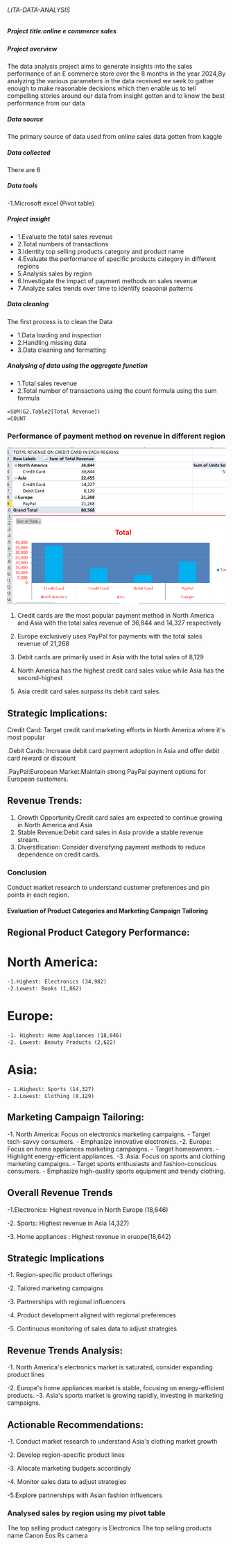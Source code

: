 ######  LITA-DATA-ANALYSIS
#####  Project title:online e commerce sales

#####  Project overview
The data analysis project aims to generate insights into the sales performance of an E commerce store over the 8 months in the year 2024,By analyzing the various parameters in the data received we seek to gather enough to make reasonable decisions which then enable us to tell compelling stories around our data from insight gotten and to know the best performance from our data

##### Data source 
The primary source of data used from online sales data gotten from kaggle

#####  Data collected
There are 6 
#####  Data tools
-1.Microsoft excel 
(Pivot table)

#####  Project insight
- 1.Evaluate the total sales revenue 
- 2.Total numbers of transactions
- 3.Identity top selling products category and product name 
- 4.Evaluate the performance of specific products category in different regions 
- 5.Analysis sales by region
- 6.Investigate the impact of payment methods on sales revenue 
- 7.Analyze sales trends over time to identify seasonal patterns
  
#####  Data cleaning
The first process is to clean the Data
- 1.Data loading and inspection 
- 2.Handling missing data
- 3.Data cleaning and formatting
    
#####  Analysing of data using the aggregate function
- 1.Total sales revenue
- 2.Total number of transactions
using the count formula
using the sum formula

 ```excel
 =SUM(G2,Table2[Total Revenue])
=COUNT
```
### Performance of payment method on revenue in different region 
![image alt](https://github.com/favourite189/LITA-DATA-ANALYSIS/blob/main/Screenshot%202024-10-09%20074030.png)

1. Credit cards are the most popular payment method in North America and Asia with the total sales revenue of 36,844 and 14,327 respectively

2. Europe exclusively uses PayPal for payments with the total sales revenue of 21,268

3. Debit cards are primarily used in Asia with the total sales of 8,129

4. North America has the highest credit card sales value while Asia has the second-highest

5. Asia credit card sales surpass its debit card sales.


## Strategic Implications:

Credit Card:  Target credit card marketing efforts in North America where it's most popular 

.Debit Cards: Increase debit card payment adoption in Asia and offer debit card reward or discount 

.PayPal:European Market:Maintain strong PayPal payment options for European customers.

## Revenue Trends:

1. Growth Opportunity:Credit card sales are expected to continue growing in North America and Asia
2. Stable Revenue:Debit card sales in Asia provide a stable revenue stream.
3. Diversification: Consider diversifying payment methods to reduce dependence on credit cards.

### Conclusion
 Conduct market research to understand customer preferences and pin points in each region.

 #### Evaluation of Product Categories and Marketing Campaign Tailoring

## Regional Product Category Performance:

# North America:
    -1.Highest: Electronics (34,982)
    -2.Lowest: Books (1,862)
 # Europe:
    -1. Highest: Home Appliances (18,646)
    -2. Lowest: Beauty Products (2,622)
# Asia:
    - 1.Highest: Sports (14,327)
    - 2.Lowest: Clothing (8,129)

## Marketing Campaign Tailoring:

-1. North America: Focus on electronics marketing campaigns.
    - Target tech-savvy consumers.
    - Emphasize innovative electronics.
-2. Europe: Focus on home appliances marketing campaigns.
    - Target homeowners.
    - Highlight energy-efficient appliances.
-3. Asia: Focus on sports and clothing marketing campaigns.
    - Target sports enthusiasts and fashion-conscious consumers.
    - Emphasize high-quality sports equipment and trendy clothing.

## Overall Revenue Trends

-1.Electronics: Highest revenue in North Europe (18,646)

-2. Sports: Highest revenue in Asia (4,327)

-3. Home appliances : Highest revenue in eruope(18,642)

## Strategic Implications

-1. Region-specific product offerings
 
-2. Tailored marketing campaigns
 
-3. Partnerships with regional influencers
 
-4. Product development aligned with regional preferences
 
-5. Continuous monitoring of sales data to adjust strategies

## Revenue Trends Analysis:

-1. North America's electronics market is saturated, consider expanding product lines
   
-2. Europe's home appliances market is stable, focusing on energy-efficient products.
-3. Asia's sports market is growing rapidly, investing in marketing campaigns.


## Actionable Recommendations:

-1. Conduct market research to understand Asia's clothing market growth
  
-2. Develop region-specific product lines

-3. Allocate marketing budgets accordingly
 
-4. Monitor sales data to adjust strategies
 
-5.Explore partnerships with Asian fashion influencers


### Analysed sales by region using my pivot table



The top selling product category is Electronics 
The top selling products name
Canon Eos Rs camera









